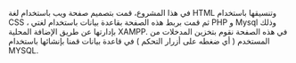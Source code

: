 في هذا المشروع، قمت بتصميم صفحة ويب باستخدام لغة HTML وتنسيقها باستخدام CSS ، ثم قمت بربط هذه الصفحة بقاعدة بيانات باستخدام لغتي PHP و Mysql وذلك بإدارتها عن طريق الإضافة المحلية XAMPP. 
في هذه الصفحة نقوم بتخزين المدخلات من المستخدم ( أي ضغطه على أزرار التحكم ) في قاعدة بيانات قمنا بإنشائها باستخدام MYSQL. 
